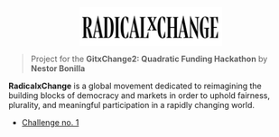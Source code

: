 <p align="center">
  <img align="center" width="50%" src="/documentation/resources/rxc-logo.svg">
</p>

> Project for the **GitxChange2: Quadratic Funding Hackathon**
> by **Nestor Bonilla**

**RadicalxChange** is a global movement dedicated to reimagining the building blocks of democracy and markets in order to uphold fairness, plurality, and meaningful participation in a rapidly changing world.

* [Challenge no. 1](https://github.com/nestorbonilla/radicalxchange2/tree/master/documentation/challenge_1.md)
